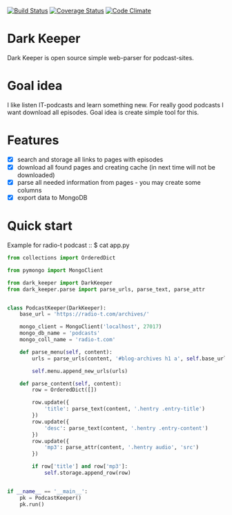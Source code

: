 [![Build Status](https://travis-ci.org/itcrab/dark-keeper.svg?branch=master)](https://travis-ci.org/itcrab/dark-keeper)
[![Coverage Status](https://coveralls.io/repos/github/itcrab/dark-keeper/badge.svg?branch=master)](https://coveralls.io/github/itcrab/dark-keeper?branch=master)
[![Code Climate](https://codeclimate.com/github/itcrab/dark-keeper/badges/gpa.svg)](https://codeclimate.com/github/itcrab/dark-keeper)

# Dark Keeper
Dark Keeper is open source simple web-parser for podcast-sites.

# Goal idea
I like listen IT-podcasts and learn something new.
For really good podcasts I want download all episodes.
Goal idea is create simple tool for this.

# Features
- [x] search and storage all links to pages with episodes
- [x] download all found pages and creating cache (in next time will not be downloaded)
- [x] parse all needed information from pages - you may create some columns
- [x] export data to MongoDB

# Quick start
Example for radio-t podcast :: $ cat app.py
```python
from collections import OrderedDict

from pymongo import MongoClient

from dark_keeper import DarkKeeper
from dark_keeper.parse import parse_urls, parse_text, parse_attr


class PodcastKeeper(DarkKeeper):
    base_url = 'https://radio-t.com/archives/'

    mongo_client = MongoClient('localhost', 27017)
    mongo_db_name = 'podcasts'
    mongo_coll_name = 'radio-t.com'

    def parse_menu(self, content):
        urls = parse_urls(content, '#blog-archives h1 a', self.base_url)

        self.menu.append_new_urls(urls)

    def parse_content(self, content):
        row = OrderedDict([])

        row.update({
            'title': parse_text(content, '.hentry .entry-title')
        })
        row.update({
            'desc': parse_text(content, '.hentry .entry-content')
        })
        row.update({
            'mp3': parse_attr(content, '.hentry audio', 'src')
        })

        if row['title'] and row['mp3']:
            self.storage.append_row(row)


if __name__ == '__main__':
    pk = PodcastKeeper()
    pk.run()
```
